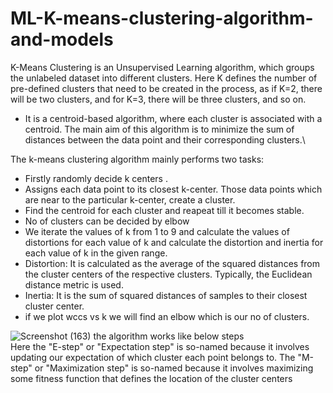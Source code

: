 # ML-K-means-clustering-algorithm-and-models
K-Means Clustering is an Unsupervised Learning algorithm, which groups the unlabeled dataset into different clusters. Here K defines the number of pre-defined clusters that need to be created in the process, as if K=2, there will be two clusters, and for K=3, there will be three clusters, and so on.
- It is a centroid-based algorithm, where each cluster is associated with a centroid. The main aim of this algorithm is to minimize the sum of distances between the data point and their corresponding clusters.\

The k-means clustering algorithm mainly performs two tasks:
- Firstly randomly decide k centers .
- Assigns each data point to its closest k-center. Those data points which are near to the particular k-center, create a cluster.
- Find the centroid for each cluster and reapeat till it becomes stable.
- No of clusters can be decided by elbow 
- We iterate the values of k from 1 to 9 and calculate the values of distortions for each value of k and calculate the distortion and inertia for each value of k in the given range.
- Distortion: It is calculated as the average of the squared distances from the cluster centers of the respective clusters. Typically, the Euclidean distance metric is used.
- Inertia: It is the sum of squared distances of samples to their closest cluster center.
- if we plot wccs vs k  we will find an elbow which is our no of clusters.

![Screenshot (163)](https://user-images.githubusercontent.com/72094895/124958170-7a067a00-e037-11eb-827d-4c5312c65c11.png)
the algorithm works like below steps\
Here the "E-step" or "Expectation step" is so-named because it involves updating our expectation of which cluster each point belongs to. The "M-step" or "Maximization step" is so-named because it involves maximizing some fitness function that defines the location of the cluster centers

